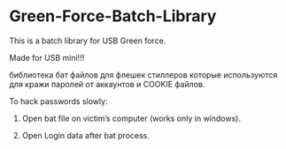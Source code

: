 # Green-Force-Batch-Library
This is a batch library for USB Green force.

Made for USB mini!!!

библиотека бат файлов для флешек стиллеров которые используются для кражи паролей от аккаунтов и COOKIE файлов.
 
To hack passwords slowly:

1. Open bat file on victim’s computer (works only in windows).

2. Open Login data after bat process.
